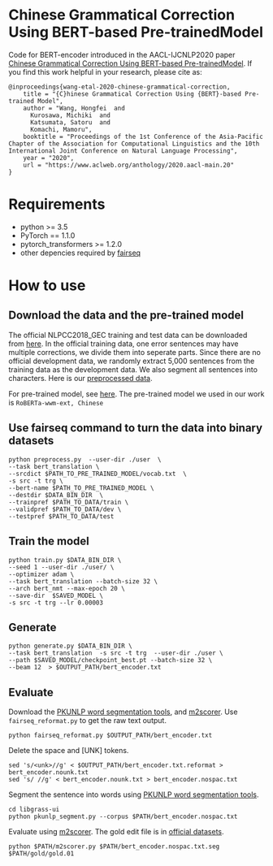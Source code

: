 # Chinese Grammatical Correction Using BERT-based Pre-trainedModel
Code for BERT-encoder introduced in the AACL-IJCNLP2020 paper [Chinese Grammatical Correction Using BERT-based Pre-trainedModel](https://www.aclweb.org/anthology/2020.aacl-main.20/).
If you find this work helpful in your research, please cite as:
```
@inproceedings{wang-etal-2020-chinese-grammatical-correction,
    title = "{C}hinese Grammatical Correction Using {BERT}-based Pre-trained Model",
    author = "Wang, Hongfei  and
      Kurosawa, Michiki  and
      Katsumata, Satoru  and
      Komachi, Mamoru",
    booktitle = "Proceedings of the 1st Conference of the Asia-Pacific Chapter of the Association for Computational Linguistics and the 10th International Joint Conference on Natural Language Processing",
    year = "2020",
    url = "https://www.aclweb.org/anthology/2020.aacl-main.20"
}
```
# Requirements
- python >= 3.5
- PyTorch == 1.1.0
- pytorch_transformers >= 1.2.0
- other depencies required by [fairseq](https://github.com/pytorch/fairseq)
# How to use
## Download the data and the pre-trained model
The official NLPCC2018_GEC training and test data can be downloaded from [here](https://github.com/zhaoyyoo/NLPCC2018_GEC). In the official training data, one error sentences may have multiple corrections, we divide them into seperate parts. Since there are no official development data, we randomly extract 5,000 sentences from the training data as the development data. We also segment all sentences into characters. Here is our [preprocessed data](https://drive.google.com/file/d/1Huy3QHN6hwfXOE_WjnRERBZyHffuRkv6/view?usp=sharing).

For pre-trained model, see [here](https://github.com/ymcui/Chinese-BERT-wwm). The pre-trained model we used in our work is ``` RoBERTa-wwm-ext, Chinese ```
## Use fairseq command to turn the data into binary datasets
```
python preprocess.py  --user-dir ./user  \
--task bert_translation \
--srcdict $PATH_TO_PRE_TRAINED_MODEL/vocab.txt  \
-s src -t trg \
--bert-name $PATH_TO_PRE_TRAINED_MODEL \
--destdir $DATA_BIN_DIR  \
--trainpref $PATH_TO_DATA/train \
--validpref $PATH_TO_DATA/dev \
--testpref $PATH_TO_DATA/test
```
## Train the model
```
python train.py $DATA_BIN_DIR \
--seed 1 --user-dir ./user/ \
--optimizer adam \
--task bert_translation --batch-size 32 \
--arch bert_nmt --max-epoch 20 \
--save-dir  $SAVED_MODEL \
-s src -t trg --lr 0.00003
```
## Generate
```
python generate.py $DATA_BIN_DIR \
--task bert_translation  -s src -t trg  --user-dir ./user \
--path $SAVED_MODEL/checkpoint_best.pt --batch-size 32 \
--beam 12  > $OUTPUT_PATH/bert_encoder.txt
```
## Evaluate
Download the [PKUNLP word segmentation tools](http://59.108.48.37:9014/lcwm/pkunlp/downloads/libgrass-ui.tar.gz), and [m2scorer](https://github.com/nusnlp/m2scorer).
Use ``` fairseq_reformat.py``` to get the raw text output. 
```
python fairseq_reformat.py $OUTPUT_PATH/bert_encoder.txt
```
Delete the space and [UNK] tokens.
```
sed 's/<unk>//g' < $OUTPUT_PATH/bert_encoder.txt.reformat > bert_encoder.nounk.txt
sed 's/ //g' < bert_encoder.nounk.txt > bert_encoder.nospac.txt
```
Segment the sentence into words using [PKUNLP word segmentation tools](http://59.108.48.37:9014/lcwm/pkunlp/downloads/libgrass-ui.tar.gz).
```
cd libgrass-ui
python pkunlp_segment.py --corpus $PATH/bert_encoder.nospac.txt
```
Evaluate using [m2scorer](https://github.com/nusnlp/m2scorer). The gold edit file is in [official datasets](https://github.com/zhaoyyoo/NLPCC2018_GEC).
```
python $PATH/m2scorer.py $PATH/bert_encoder.nospac.txt.seg $PATH/gold/gold.01
```
